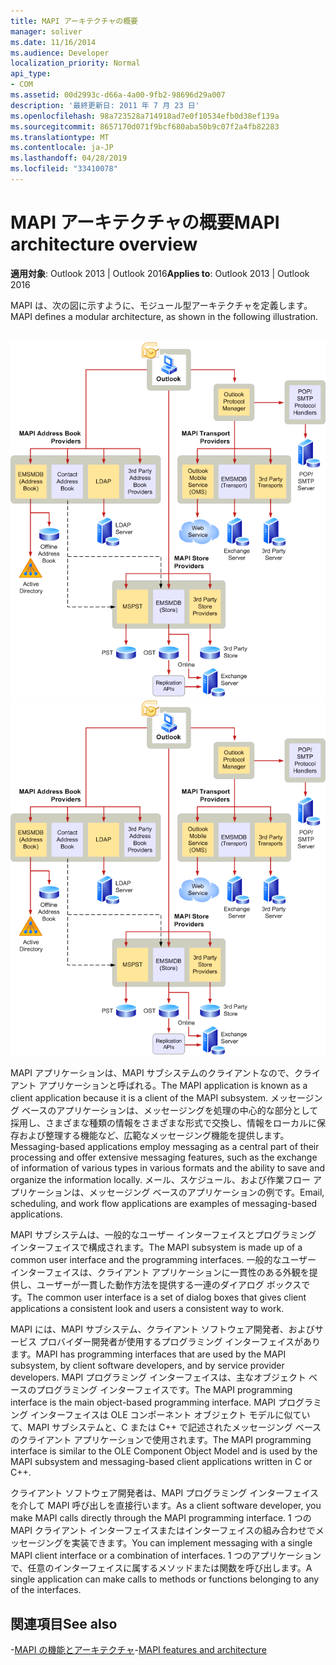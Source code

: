 ```yaml
---
title: MAPI アーキテクチャの概要
manager: soliver
ms.date: 11/16/2014
ms.audience: Developer
localization_priority: Normal
api_type:
- COM
ms.assetid: 00d2993c-d66a-4a00-9fb2-98696d29a007
description: '最終更新日: 2011 年 7 月 23 日'
ms.openlocfilehash: 98a723528a714918ad7e0f10534efb0d38ef139a
ms.sourcegitcommit: 8657170d071f9bcf680aba50b9c07f2a4fb82283
ms.translationtype: MT
ms.contentlocale: ja-JP
ms.lasthandoff: 04/28/2019
ms.locfileid: "33410078"
---
```

# <a name="mapi-architecture-overview"></a><span data-ttu-id="a2061-103">MAPI アーキテクチャの概要</span><span class="sxs-lookup"><span data-stu-id="a2061-103">MAPI architecture overview</span></span>
 
<span data-ttu-id="a2061-104">**適用対象**: Outlook 2013 | Outlook 2016</span><span class="sxs-lookup"><span data-stu-id="a2061-104">**Applies to**: Outlook 2013 | Outlook 2016</span></span> 
  
<span data-ttu-id="a2061-105">MAPI は、次の図に示すように、モジュール型アーキテクチャを定義します。</span><span class="sxs-lookup"><span data-stu-id="a2061-105">MAPI defines a modular architecture, as shown in the following illustration.</span></span>  
  
<span data-ttu-id="a2061-106">![Outlook 2010 アーキテクチャ](media/amapi_43.gif "Outlook 2010 アーキテクチャ")</span><span class="sxs-lookup"><span data-stu-id="a2061-106">![Outlook 2010 architecture](media/amapi_43.gif "Outlook 2010 architecture")</span></span>
  
<span data-ttu-id="a2061-107">MAPI アプリケーションは、MAPI サブシステムのクライアントなので、クライアント アプリケーションと呼ばれる。</span><span class="sxs-lookup"><span data-stu-id="a2061-107">The MAPI application is known as a client application because it is a client of the MAPI subsystem.</span></span> <span data-ttu-id="a2061-108">メッセージング ベースのアプリケーションは、メッセージングを処理の中心的な部分として採用し、さまざまな種類の情報をさまざまな形式で交換し、情報をローカルに保存および整理する機能など、広範なメッセージング機能を提供します。</span><span class="sxs-lookup"><span data-stu-id="a2061-108">Messaging-based applications employ messaging as a central part of their processing and offer extensive messaging features, such as the exchange of information of various types in various formats and the ability to save and organize the information locally.</span></span> <span data-ttu-id="a2061-109">メール、スケジュール、および作業フロー アプリケーションは、メッセージング ベースのアプリケーションの例です。</span><span class="sxs-lookup"><span data-stu-id="a2061-109">Email, scheduling, and work flow applications are examples of messaging-based applications.</span></span>
  
<span data-ttu-id="a2061-110">MAPI サブシステムは、一般的なユーザー インターフェイスとプログラミング インターフェイスで構成されます。</span><span class="sxs-lookup"><span data-stu-id="a2061-110">The MAPI subsystem is made up of a common user interface and the programming interfaces.</span></span> <span data-ttu-id="a2061-111">一般的なユーザー インターフェイスは、クライアント アプリケーションに一貫性のある外観を提供し、ユーザーが一貫した動作方法を提供する一連のダイアログ ボックスです。</span><span class="sxs-lookup"><span data-stu-id="a2061-111">The common user interface is a set of dialog boxes that gives client applications a consistent look and users a consistent way to work.</span></span>
  
<span data-ttu-id="a2061-112">MAPI には、MAPI サブシステム、クライアント ソフトウェア開発者、およびサービス プロバイダー開発者が使用するプログラミング インターフェイスがあります。</span><span class="sxs-lookup"><span data-stu-id="a2061-112">MAPI has programming interfaces that are used by the MAPI subsystem, by client software developers, and by service provider developers.</span></span> <span data-ttu-id="a2061-113">MAPI プログラミング インターフェイスは、主なオブジェクト ベースのプログラミング インターフェイスです。</span><span class="sxs-lookup"><span data-stu-id="a2061-113">The MAPI programming interface is the main object-based programming interface.</span></span> <span data-ttu-id="a2061-114">MAPI プログラミング インターフェイスは OLE コンポーネント オブジェクト モデルに似ていて、MAPI サブシステムと、C または C++ で記述されたメッセージング ベースのクライアント アプリケーションで使用されます。</span><span class="sxs-lookup"><span data-stu-id="a2061-114">The MAPI programming interface is similar to the OLE Component Object Model and is used by the MAPI subsystem and messaging-based client applications written in C or C++.</span></span> 
  
<span data-ttu-id="a2061-115">クライアント ソフトウェア開発者は、MAPI プログラミング インターフェイスを介して MAPI 呼び出しを直接行います。</span><span class="sxs-lookup"><span data-stu-id="a2061-115">As a client software developer, you make MAPI calls directly through the MAPI programming interface.</span></span> <span data-ttu-id="a2061-116">1 つの MAPI クライアント インターフェイスまたはインターフェイスの組み合わせでメッセージングを実装できます。</span><span class="sxs-lookup"><span data-stu-id="a2061-116">You can implement messaging with a single MAPI client interface or a combination of interfaces.</span></span> <span data-ttu-id="a2061-117">1 つのアプリケーションで、任意のインターフェイスに属するメソッドまたは関数を呼び出します。</span><span class="sxs-lookup"><span data-stu-id="a2061-117">A single application can make calls to methods or functions belonging to any of the interfaces.</span></span>
  
## <a name="see-also"></a><span data-ttu-id="a2061-118">関連項目</span><span class="sxs-lookup"><span data-stu-id="a2061-118">See also</span></span>

<span data-ttu-id="a2061-119">-[MAPI の機能とアーキテクチャ](mapi-features-and-architecture.md)</span><span class="sxs-lookup"><span data-stu-id="a2061-119">-[MAPI features and architecture](mapi-features-and-architecture.md)</span></span>

